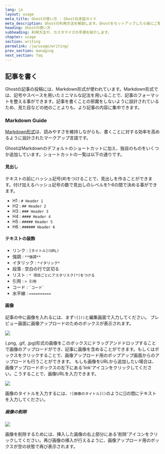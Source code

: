 ```yaml
---
lang: ja
layout: usage
meta_title: Ghostの使い方 - Ghost日本語ガイド
meta_description: Ghostの利用方法を解説します。Ghostをセットアップしたら後にご覧ください。
heading: Ghostの使い方
subheading: 利用方法や、カスタマイズの手順を紹介します。
chapter: usage
section: writing
permalink: /ja/usage/writing/
prev_section: managing
next_section: faq
---
```


##  記事を書く<a id="writing"></a>

Ghostの記事の投稿には、Markdown形式が使われています。Markdown形式では、記号やスペースを用いたミニマルな記法を用いることで、記事のフォーマットを整える事ができます。記事を書くことの邪魔をしないように設計されているため、見た目などの他のことよりも、より記事の内容に集中できます。

###  Markdown Guide <a id="markdown"></a>

[Markdown形式](http://daringfireball.net/projects/markdown/)は、読みやすさを維持しながらも、書くことに対する効率を高めるように設計されたマークアップ言語です。

GhostはMarkdownのデフォルトのショートカットに加え、独自のものをいくつか追加しています。ショートカットの一覧は以下の通りです。

####  見出し

テキストの前にハッシュ記号(#)をつけることで、見出しを作ることができます。付け加えるハッシュ記号の数で見出しのレベルを1-6の間で決める事ができます。

*   H1 : `# Header 1`
*   H2 : `## Header 2`
*   H3 : `### Header 3`
*   H4 : `#### Header 4`
*   H5 : `##### Header 5`
*   H6 : `###### Header 6`

####  テキストの装飾

*   リンク : `[タイトル](URL)`
*   強調 : `**強調**`
*   イタリック : `*イタリック*`
*   段落 : 空白の行で区切る
*   リスト : `* 項目ごとにアスタリスク(*)をつける`
*   引用 : `> 引用`
*   コード : `` `コード` ``
*   水平線 : `==========`

####  画像

記事の中に画像を入れるには、まず`![]()`と編集画面で入力してください。
プレビュー画面に画像アップロードのためのボックスが表示されます。

![](https://s3-eu-west-1.amazonaws.com/ghost-website-cdn/Screen%20Shot%202013-10-14%20at%2012.45.08.png)

(.png, .gif, .jpg)形式の画像をこのボックスにドラッグアンドドロップすることで画像のアップロードができ、記事に画像を含めることができます。もしくはボックスをクリックすることで、画像アップロード用のポップアップ画面からのアップロードも行うことができます。
もしも画像をURLから追加したい場合は、画像アップロードボックスの左下にある'link'アイコンをクリックしてください。こうすることで、画像URLを入力できます。

![](https://s3-eu-west-1.amazonaws.com/ghost-website-cdn/Screen%20Shot%202013-10-14%20at%2012.34.21.png)

画像のタイトルを入力するには、`![画像のタイトル]()`のように[]の間にテキストを入力してください。

##### 画像の削除

![](https://s3-eu-west-1.amazonaws.com/ghost-website-cdn/Screen%20Shot%202013-10-14%20at%2012.56.44.png)

画像を削除するためには、挿入した画像の右上部分にある'削除'アイコンをクリックしてください。再び画像の挿入が行えるように、画像アップロード用のボックスが空の状態で再び表示されます。

